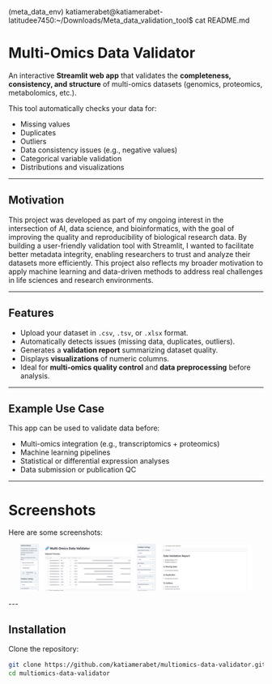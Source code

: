 (meta_data_env) katiamerabet@katiamerabet-latitudee7450:~/Downloads/Meta_data_validation_tool$ cat README.md
# Multi-Omics Data Validator

An interactive **Streamlit web app** that validates the **completeness, consistency, and structure** of multi-omics datasets (genomics, proteomics, metabolomics, etc.).

This tool automatically checks your data for:
- Missing values  
- Duplicates  
- Outliers  
- Data consistency issues (e.g., negative values)  
- Categorical variable validation  
- Distributions and visualizations  

---

##  Motivation

This project was developed as part of my ongoing interest in the intersection of AI, data science, and bioinformatics, with the goal of improving the quality and reproducibility of biological research data. By building a user-friendly validation tool with Streamlit, I wanted to facilitate better metadata integrity, enabling researchers to trust and analyze their datasets more efficiently. This project also reflects my broader motivation to apply machine learning and data-driven methods to address real challenges in life sciences and research environments.

---

##  Features

- Upload your dataset in `.csv`, `.tsv`, or `.xlsx` format.  
- Automatically detects issues (missing data, duplicates, outliers).  
- Generates a **validation report** summarizing dataset quality.  
- Displays **visualizations** of numeric columns.  
- Ideal for **multi-omics quality control** and **data preprocessing** before analysis.

---

##  Example Use Case

This app can be used to validate data before:
- Multi-omics integration (e.g., transcriptomics + proteomics)
- Machine learning pipelines
- Statistical or differential expression analyses
- Data submission or publication QC

---

# Screenshots

Here are some screenshots:

<p align="center">
  <img src="assets/Screenshot_20251026_111254.png" width="45%"/>
  <img src="assets/Screenshot_20251026_111543.png" width="45%"/>
</p>
---

##  Installation

Clone the repository:
```bash
git clone https://github.com/katiamerabet/multiomics-data-validator.git
cd multiomics-data-validator